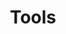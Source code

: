 ---
# Accomplishments widget.
widget: "howto"  # See https://sourcethemes.com/academic/docs/page-builder/
headless: true  # This file represents a page section.
active: true  # Activate this widget? true/false
weight: 6  # Order that this section will appear.
title: "Tools"
subtitle: ""

# Date format
#   Refer to https://sourcethemes.com/academic/docs/customization/#date-format
date_format: "Jan 2006"

# Accomplishments.
#   Add/remove as many `[[item]]` blocks below as you like.
#   `title`, `organization` and `date_start` are the required parameters.
#   Leave other parameters empty if not required.
#   Begin/end multi-line descriptions with 3 quotes `"""`.
item: 
smallItem: 
 - title: "Pivotal Function Service (PFS) - Serverless Programming—On Any Cloud"
   summary: "pivotal.io"
   linkText: ""
   linkUrl: "https://pivotal.io/platform/pivotal-function-service" 
   openNewWindow: 
   image: "https://res.cloudinary.com/agile-seo/image/fetch/w_62,dpr_1.0,d_blank_am8gzx.png/https%3A%2F%2Flogo.clearbit.com%2Fpivotal.io%3Fsize%3D250" 
 - title: "The Most Popular Deployment Tools For Serverless"
   summary: "epsagon.com"
   linkText: ""
   linkUrl: "https://epsagon.com/blog/the-most-popular-deployment-tools-for-serverless/" 
   openNewWindow: 
   image: "https://res.cloudinary.com/agile-seo/image/fetch/w_62,dpr_1.0,d_blank_am8gzx.png/https%3A%2F%2Flogo.clearbit.com%2Fepsagon.com%3Fsize%3D250" 
 - title: "7 Open Source Platforms to Get Started with Serverless Computing"
   summary: "opensource.com"
   linkText: ""
   linkUrl: "https://opensource.com/article/18/11/open-source-serverless-platforms" 
   openNewWindow: 
   image: "https://res.cloudinary.com/agile-seo/image/fetch/w_62,dpr_1.0,d_blank_am8gzx.png/https%3A%2F%2Flogo.clearbit.com%2Fopensource.com%3Fsize%3D250" 
 - title: "Serverless Framework - Open-Source CLI for Building and Deploying Serverless Application"
   summary: "serverless.com"
   linkText: ""
   linkUrl: "https://serverless.com/framework/" 
   openNewWindow: 
   image: "https://res.cloudinary.com/agile-seo/image/fetch/w_62,dpr_1.0,d_blank_am8gzx.png/https%3A%2F%2Flogo.clearbit.com%2Fserverless.com%3Fsize%3D250"
 - title: "The Complete Solution for Building, Managing and Operating Serverless Applications"
   summary: "stackery.io"
   linkText: ""
   linkUrl: "https://www.stackery.io/product/" 
   openNewWindow: 
   image: "https://res.cloudinary.com/agile-seo/image/fetch/w_62,dpr_1.0,d_blank_am8gzx.png/https%3A%2F%2Flogo.clearbit.com%2Fstackery.io%3Fsize%3D250"
 - title: "Pulumi - Cloud Native Programming Model for Serverless Applications"
   summary: "pulumi.com"
   linkText: ""
   linkUrl: "https://www.pulumi.com/serverless/" 
   openNewWindow: 
   image: "https://res.cloudinary.com/agile-seo/image/fetch/w_62,dpr_1.0,d_blank_am8gzx.png/https%3A%2F%2Flogo.clearbit.com%2Fpulumi.com%3Fsize%3D250"
---
